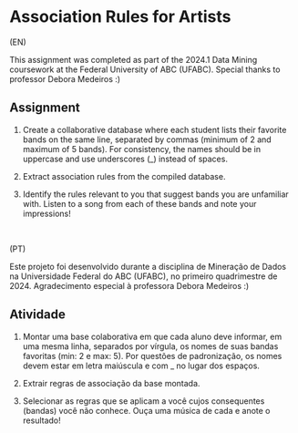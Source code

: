 # Association Rules for Artists

(EN)

This assignment was completed as part of the 2024.1 Data Mining coursework at the Federal University of ABC (UFABC). Special thanks to professor Debora Medeiros :)

## Assignment
1. Create a collaborative database where each student lists their favorite bands on the same line, separated by commas (minimum of 2 and maximum of 5 bands). For consistency, the names should be in uppercase and use underscores (_) instead of spaces.

2. Extract association rules from the compiled database.

3. Identify the rules relevant to you that suggest bands you are unfamiliar with. Listen to a song from each of these bands and note your impressions!

<br>

(PT)

Este projeto foi desenvolvido durante a disciplina de Mineração de Dados na Universidade Federal do ABC (UFABC), no primeiro quadrimestre de 2024. Agradecimento especial à professora Debora Medeiros :)

## Atividade
1. Montar uma base colaborativa em que cada aluno deve informar, em uma mesma linha, separados por vírgula, os nomes de suas bandas favoritas (min: 2 e max: 5). Por questões de padronização, os nomes devem estar em letra maiúscula e com _ no lugar dos espaços.

2. Extrair regras de associação da base montada.

3. Selecionar as regras que se aplicam a você cujos consequentes (bandas) você não conhece. Ouça uma música de cada e anote o resultado!
